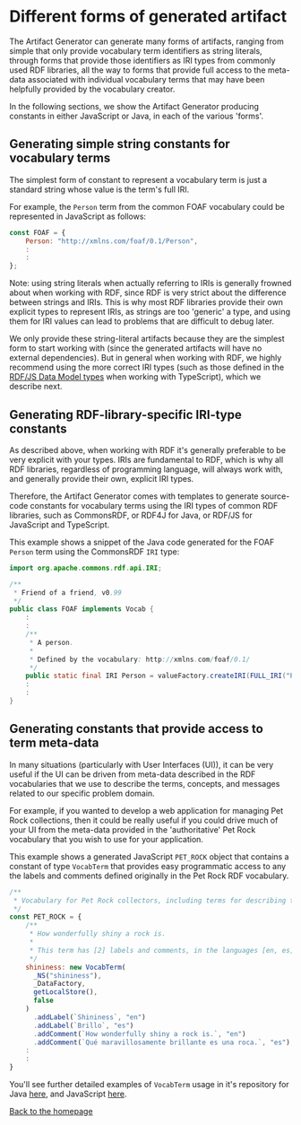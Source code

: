 # Different forms of generated artifact

The Artifact Generator can generate many forms of artifacts, ranging from
simple that only provide vocabulary term identifiers as string literals,
through forms that provide those identifiers as IRI types from commonly used
RDF libraries, all the way to forms that provide full access to the meta-data
associated with individual vocabulary terms that may have been helpfully
provided by the vocabulary creator.

In the following sections, we show the Artifact Generator producing constants
in either JavaScript or Java, in each of the various 'forms'.

## Generating simple string constants for vocabulary terms

The simplest form of constant to represent a vocabulary term is just a
standard string whose value is the term's full IRI.

For example, the `Person` term from the common FOAF vocabulary could be
represented in JavaScript as follows:

```javascript
const FOAF = {
    Person: "http://xmlns.com/foaf/0.1/Person",
    :
    :
};
```

Note: using string literals when actually referring to IRIs is generally
frowned about when working with RDF, since RDF is very strict about the
difference between strings and IRIs. This is why most RDF libraries provide
their own explicit types to represent IRIs, as strings are too 'generic' a
type, and using them for IRI values can lead to problems that are difficult to
debug later.

We only provide these string-literal artifacts because they are the simplest
form to start working with (since the generated artifacts will have no
external dependencies). But in general when working with RDF, we highly
recommend using the more correct IRI types (such as those defined in the
[RDF/JS Data Model types](https://www.npmjs.com/package/@rdfjs/types)
when working with TypeScript), which we describe next.

## Generating RDF-library-specific IRI-type constants

As described above, when working with RDF it's generally preferable to be
very explicit with your types. IRIs are fundamental to RDF, which is why all
RDF libraries, regardless of programming language, will always work with,
and generally provide their own, explicit IRI types.

Therefore, the Artifact Generator comes with templates to generate source-code
constants for vocabulary terms using the IRI types of common RDF libraries,
such as CommonsRDF, or RDF4J for Java, or RDF/JS for JavaScript and
TypeScript.

This example shows a snippet of the Java code generated for the FOAF `Person`
term using the CommonsRDF `IRI` type:

```java
import org.apache.commons.rdf.api.IRI;

/**
 * Friend of a friend, v0.99
 */
public class FOAF implements Vocab {
    :
    :
    /**
     * A person.
     *
     * Defined by the vocabulary: http://xmlns.com/foaf/0.1/
     */
    public static final IRI Person = valueFactory.createIRI(FULL_IRI("Person"));
    :
    :
}
```

## Generating constants that provide access to term meta-data

In many situations (particularly with User Interfaces (UI)), it can be very
useful if the UI can be driven from meta-data described in the RDF
vocabularies that we use to describe the terms, concepts, and messages related
to our specific problem domain.

For example, if you wanted to develop a web application for managing Pet Rock
collections, then it could be really useful if you could drive much of your UI
from the meta-data provided in the 'authoritative' Pet Rock vocabulary that
you wish to use for your application.

This example shows a generated JavaScript `PET_ROCK` object that contains a
constant of type `VocabTerm` that provides easy programmatic access to any the
labels and comments defined originally in the Pet Rock RDF vocabulary.

```javascript
/**
 * Vocabulary for Pet Rock collectors, including terms for describing the characteristics of Pet Rocks...
 */
const PET_ROCK = {
    /**
     * How wonderfully shiny a rock is.
     *
     * This term has [2] labels and comments, in the languages [en, es].
     */
    shininess: new VocabTerm(
      _NS("shininess"),
      _DataFactory,
      getLocalStore(),
      false
    )
      .addLabel(`Shininess`, "en")
      .addLabel(`Brillo`, "es")
      .addComment(`How wonderfully shiny a rock is.`, "en")
      .addComment(`Qué maravillosamente brillante es una roca.`, "es"),
    :
    :
}
```

You'll see further detailed examples of `VocabTerm` usage in it's repository
for Java [here](https://github.com/inrupt/solid-common-vocab-java), and
JavaScript [here](https://github.com/inrupt/solid-common-vocab-js). 

[Back to the homepage](../README.md)
